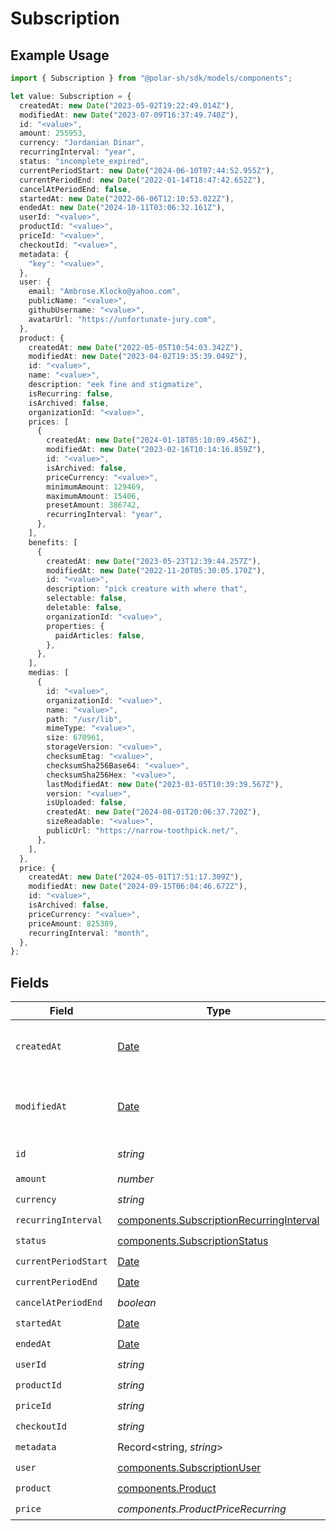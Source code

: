 # Subscription

## Example Usage

```typescript
import { Subscription } from "@polar-sh/sdk/models/components";

let value: Subscription = {
  createdAt: new Date("2023-05-02T19:22:49.014Z"),
  modifiedAt: new Date("2023-07-09T16:37:49.740Z"),
  id: "<value>",
  amount: 255953,
  currency: "Jordanian Dinar",
  recurringInterval: "year",
  status: "incomplete_expired",
  currentPeriodStart: new Date("2024-06-10T07:44:52.955Z"),
  currentPeriodEnd: new Date("2022-01-14T18:47:42.652Z"),
  cancelAtPeriodEnd: false,
  startedAt: new Date("2022-06-06T12:10:53.022Z"),
  endedAt: new Date("2024-10-11T03:06:32.161Z"),
  userId: "<value>",
  productId: "<value>",
  priceId: "<value>",
  checkoutId: "<value>",
  metadata: {
    "key": "<value>",
  },
  user: {
    email: "Ambrose.Klocko@yahoo.com",
    publicName: "<value>",
    githubUsername: "<value>",
    avatarUrl: "https://unfortunate-jury.com",
  },
  product: {
    createdAt: new Date("2022-05-05T10:54:03.342Z"),
    modifiedAt: new Date("2023-04-02T19:35:39.049Z"),
    id: "<value>",
    name: "<value>",
    description: "eek fine and stigmatize",
    isRecurring: false,
    isArchived: false,
    organizationId: "<value>",
    prices: [
      {
        createdAt: new Date("2024-01-18T05:10:09.456Z"),
        modifiedAt: new Date("2023-02-16T10:14:16.859Z"),
        id: "<value>",
        isArchived: false,
        priceCurrency: "<value>",
        minimumAmount: 129469,
        maximumAmount: 15406,
        presetAmount: 386742,
        recurringInterval: "year",
      },
    ],
    benefits: [
      {
        createdAt: new Date("2023-05-23T12:39:44.257Z"),
        modifiedAt: new Date("2022-11-20T05:30:05.170Z"),
        id: "<value>",
        description: "pick creature with where that",
        selectable: false,
        deletable: false,
        organizationId: "<value>",
        properties: {
          paidArticles: false,
        },
      },
    ],
    medias: [
      {
        id: "<value>",
        organizationId: "<value>",
        name: "<value>",
        path: "/usr/lib",
        mimeType: "<value>",
        size: 670961,
        storageVersion: "<value>",
        checksumEtag: "<value>",
        checksumSha256Base64: "<value>",
        checksumSha256Hex: "<value>",
        lastModifiedAt: new Date("2023-03-05T10:39:39.567Z"),
        version: "<value>",
        isUploaded: false,
        createdAt: new Date("2024-08-01T20:06:37.720Z"),
        sizeReadable: "<value>",
        publicUrl: "https://narrow-toothpick.net/",
      },
    ],
  },
  price: {
    createdAt: new Date("2024-05-01T17:51:17.309Z"),
    modifiedAt: new Date("2024-09-15T06:04:46.672Z"),
    id: "<value>",
    isArchived: false,
    priceCurrency: "<value>",
    priceAmount: 825389,
    recurringInterval: "month",
  },
};
```

## Fields

| Field                                                                                                | Type                                                                                                 | Required                                                                                             | Description                                                                                          |
| ---------------------------------------------------------------------------------------------------- | ---------------------------------------------------------------------------------------------------- | ---------------------------------------------------------------------------------------------------- | ---------------------------------------------------------------------------------------------------- |
| `createdAt`                                                                                          | [Date](https://developer.mozilla.org/en-US/docs/Web/JavaScript/Reference/Global_Objects/Date)        | :heavy_check_mark:                                                                                   | Creation timestamp of the object.                                                                    |
| `modifiedAt`                                                                                         | [Date](https://developer.mozilla.org/en-US/docs/Web/JavaScript/Reference/Global_Objects/Date)        | :heavy_check_mark:                                                                                   | Last modification timestamp of the object.                                                           |
| `id`                                                                                                 | *string*                                                                                             | :heavy_check_mark:                                                                                   | The ID of the object.                                                                                |
| `amount`                                                                                             | *number*                                                                                             | :heavy_check_mark:                                                                                   | N/A                                                                                                  |
| `currency`                                                                                           | *string*                                                                                             | :heavy_check_mark:                                                                                   | N/A                                                                                                  |
| `recurringInterval`                                                                                  | [components.SubscriptionRecurringInterval](../../models/components/subscriptionrecurringinterval.md) | :heavy_check_mark:                                                                                   | N/A                                                                                                  |
| `status`                                                                                             | [components.SubscriptionStatus](../../models/components/subscriptionstatus.md)                       | :heavy_check_mark:                                                                                   | N/A                                                                                                  |
| `currentPeriodStart`                                                                                 | [Date](https://developer.mozilla.org/en-US/docs/Web/JavaScript/Reference/Global_Objects/Date)        | :heavy_check_mark:                                                                                   | N/A                                                                                                  |
| `currentPeriodEnd`                                                                                   | [Date](https://developer.mozilla.org/en-US/docs/Web/JavaScript/Reference/Global_Objects/Date)        | :heavy_check_mark:                                                                                   | N/A                                                                                                  |
| `cancelAtPeriodEnd`                                                                                  | *boolean*                                                                                            | :heavy_check_mark:                                                                                   | N/A                                                                                                  |
| `startedAt`                                                                                          | [Date](https://developer.mozilla.org/en-US/docs/Web/JavaScript/Reference/Global_Objects/Date)        | :heavy_check_mark:                                                                                   | N/A                                                                                                  |
| `endedAt`                                                                                            | [Date](https://developer.mozilla.org/en-US/docs/Web/JavaScript/Reference/Global_Objects/Date)        | :heavy_check_mark:                                                                                   | N/A                                                                                                  |
| `userId`                                                                                             | *string*                                                                                             | :heavy_check_mark:                                                                                   | N/A                                                                                                  |
| `productId`                                                                                          | *string*                                                                                             | :heavy_check_mark:                                                                                   | N/A                                                                                                  |
| `priceId`                                                                                            | *string*                                                                                             | :heavy_check_mark:                                                                                   | N/A                                                                                                  |
| `checkoutId`                                                                                         | *string*                                                                                             | :heavy_check_mark:                                                                                   | N/A                                                                                                  |
| `metadata`                                                                                           | Record<string, *string*>                                                                             | :heavy_check_mark:                                                                                   | N/A                                                                                                  |
| `user`                                                                                               | [components.SubscriptionUser](../../models/components/subscriptionuser.md)                           | :heavy_check_mark:                                                                                   | N/A                                                                                                  |
| `product`                                                                                            | [components.Product](../../models/components/product.md)                                             | :heavy_check_mark:                                                                                   | A product.                                                                                           |
| `price`                                                                                              | *components.ProductPriceRecurring*                                                                   | :heavy_check_mark:                                                                                   | N/A                                                                                                  |